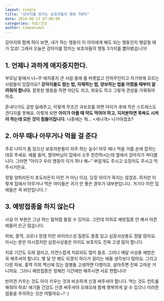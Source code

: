 ```yaml
---
layout: single
title: "강아지를 망치는 보호자들의 행동 TOP3"
date: 2019-08-13 07:00:00
categories: 의료/건강
author: Companimal
---
```


강아지와 함께 하다 보면, 내가 하는 행동이 이 아이에게 해도 되는 행동인지 헷갈릴 때가 있죠! 그래서 오늘은 강아지를 망치는 보호자들의 행동 3가지를 뽑아봤습니다!

## 1. 언제나 과하게 애지중지한다.

부모님 밑에서 너~무 애지중지 큰 사람 중에 좀 버릇없고 안하무인이고 자기밖에 모르는 사람들이 있잖아요? **강아지들도 참는 법, 자제하는 법, 양보하는 법을 어렸을 때부터 알려줘야 합니다.** 잘못된 행동을 하면 야단도 치고, 회유도 하고 그렇게 견성을 가꿔줘야 하죠.

혼내다가도 금방 달래주고, 이렇게 무조건 과보호를 하면 아이가 후에 작은 스트레스도 견디지를 못해요. 이렇게 되면 **아이가 아플 때 약도 먹여야 하고, 지저분하면 목욕도 시켜야 하는데 모든 것이 힘들어집니다.** 나중에는 뭐... &lt;세나개&gt; 나가야겠죠?

## 2. 아무 때나 아무거나 먹을 걸 준다

주로 나이가 좀 있으신 보호자분들이 자주 하는 실수! 아무 때나 먹을 거를 손에 잡히는 대로 주세요. 예를 들어, 할아버님이 집에서 소주 한잔하시는데 옆에서 강아지가 쳐다봅니다. 그러면 "아이구 우리 명동이 이거 하나 해~" 부침개도 주시고 오징어도 주시고 막 주시거든요.

정말 양파라든지 포도라든지 이런 거 아닌 이상, 당장 아이가 죽지는 않겠죠. 하지만 이렇게 집에서 아무거나 먹은 아이들은 귀가 안 좋은 경우가 대부분입니다. 거기다 이런 집 애들은 꼭 비만입니다..!

## 3. 예방접종을 하지 않는다

사실 이 부분은 그냥 하는 말처럼 들릴 수 있어요. 그런데 의외로 예방접종 안 해서 아픈 애들이 은근 많습니다.

파보, 홍역, 코로나 장염 이런 바이러스성 질환도 종종 있고 심장사상충도 정말 많아요. 아시는 분은 아시겠지만 심장사상충은 아이도 보호자도 진짜 고생 많이 합니다.

치료 기간도 오래 걸리고, 자연스럽게 치료비도 많이 들죠. 그러니 매달 사상충 예방은 꼭 해주셔야 합니다. 몇 달 안 해도 되겠지 하다가 걸리는 애들 생각보다 많아요. 그리고 다른 파보, 홍역 이외 백신에 있는 질병들 고생하면 다행이죠. 살아주면 진짜 고마운 거니까요. 그러니 예방접종은 정해진 기간에만 해주시면 서로 편합니다!

반려견 키우는 것도 아이 키우는 것과 비슷하게 신경 써주셔야 합니다. 먹는 것도 컨트롤해줘야 하죠! 애기들 건강도 신경 써주셔야 오래오래 함께 행복하게 살 수 있으니 이러한 점들을 주의하는 것은 어떨까요~? :)
